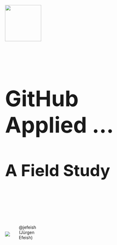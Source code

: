 
<div style="font-size: 36px; text-align: justify; width: 100%; margin: 0% 70% 0% 0%;">
<img width="120px" src="images/octo-white.png">
<br><br>
<h1> GitHub Applied ...</h1>
<h2> A Field Study</h2>
</div>
<br><br><br><br><br><br>

<div style="display: flex; align-items: center; justify-content: center; margin: 0% 70% 0% 0%;">

<div><img src="images/jefeish.png" /></div>
<div style="padding:0px 10px 10px 30px">@jefeish (Jürgen Efeish)</div>

</div>
